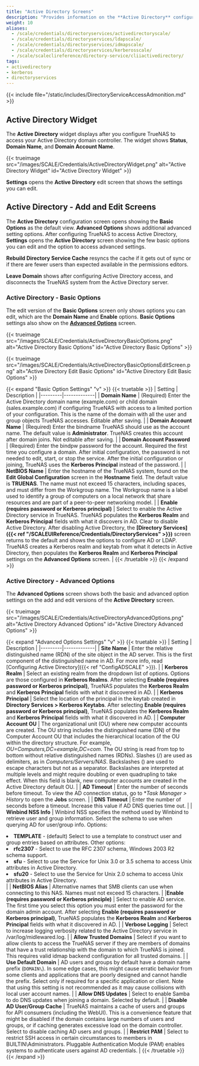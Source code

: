 ```yaml
---
title: "Active Directory Screens"
description: "Provides information on the **Active Directory** configuration screens and settings."
weight: 10
aliases:
  - /scale/credentials/directoryservices/activedirectoryscale/
  - /scale/credentials/directoryservices/ldapscale/
  - /scale/credentials/directoryservices/idmapscale/
  - /scale/credentials/directoryservices/kerberosscale/
  - /scale/scaleclireference/directory-service/cliiactivedirectory/
tags:
- activedirectory
- kerberos
- directoryservices
---
```



{{< include file="/static/includes/DirectoryServiceAccessAdmonition.md" >}}

## Active Directory Widget
The **Active Directory** widget displays after you configure TrueNAS to access your Active Directory domain controller.
The widget shows **Status**, **Domain Name**, and **Domain Account Name**.

{{< trueimage src="/images/SCALE/Credentials/ActiveDirectoryWidget.png" alt="Active Directory Widget" id="Active Directory Widget" >}}

**Settings** opens the **Active Directory** edit screen that shows the settings you can edit.

## Active Directory - Add and Edit Screens
The **Active Directory** configuration screen opens showing the **Basic Options** as the default view.
**Advanced Options** shows additional advanced setting options.
After configuring TrueNAS to access Active Directory, **Settings** opens the **Active Directory** screen showing the few basic options you can edit and the option to access advanced settings.

**Rebuild Directory Service Cache** resyncs the cache if it gets out of sync or if there are fewer users than expected available in the permissions editors.

**Leave Domain** shows after configuring Active Directory access, and disconnects the TrueNAS system from the Active Directory server.

### Active Directory - Basic Options
The edit version of the **Basic Options** screen only shows options you can edit, which are the **Domain Name** and **Enable** options.
**Basic Options** settings also show on the **[Advanced Options](#active-directory-advanced-options)** screen.

{{< trueimage src="/images/SCALE/Credentials/ActiveDirectoryBasicOptions.png" alt="Active Directory Basic Options" id="Active Directory Basic Options" >}}

{{< trueimage src="/images/SCALE/Credentials/ActiveDirectoryBasicOptionsEditScreen.png" alt="Active Directory Edit Basic Options" id="Active Directory Edit Basic Options" >}}

{{< expand "Basic Option Settings" "v" >}}
{{< truetable >}}
| Setting | Description |
|---------|-------------|
| **Domain Name** | (Required) Enter the Active Directory domain name (example.com) or child domain (sales.example.com) if configuring TrueNAS with access to a limited portion of your configuration. This is the name of the domain with all the user and group objects TrueNAS accesses. Editable after saving. |
| **Domain Account Name** | (Required) Enter the bindname TrueNAS should use as the account name. The default value is **Administrator**. TrueNAS creates this account after domain joins. Not editable after saving. |
| **Domain Account Password** | (Required) Enter the bindpw password for the account. Required the first time you configure a domain. After initial configuration, the password is not needed to edit, start, or stop the service. After the initial configuration or joining, TrueNAS uses the **Kerberos Principal** instead of the password. |
| **NetBIOS Name** | Enter the hostname of the TrueNAS system, found on the **Edit Global Configuration** screen in the **Hostname** field. The default value is **TRUENAS**. The name must not exceed 15 characters, including spaces, and must differ from the Workgroup name. The Workgroup name is a label used to identify a group of computers on a local network that share resources and are part of a peer-to-peer networking model. |
| **Enable (requires password or Kerberos principal)** | Select to enable the Active Directory service in TrueNAS. TrueNAS populates the **Kerberos Realm** and **Kerberos Principal** fields with what it discovers in AD. Clear to disable Active Directory. After disabling Active Directory, the **[Directory Services]({{< ref "/SCALEUIReference/Credentials/DirectoryServices" >}})** screen returns to the default and shows the options to configure AD or LDAP. TrueNAS creates a Kerberos realm and keytab from what it detects in Active Directory, then populates the **Kerberos Realm** and **Kerberos Principal** settings on the **Advanced Options** screen. |
{{< /truetable >}}
{{< /expand >}}

### Active Directory - Advanced Options
The **Advanced Options** screen shows both the basic and advanced option settings on the add and edit versions of the **Active Directory** screen.

{{< trueimage src="/images/SCALE/Credentials/ActiveDirectoryAdvancedOptions.png" alt="Active Directory Advanced Options" id="Active Directory Advanced Options" >}}

{{< expand "Advanced Options Settings" "v" >}}
{{< truetable >}}
| Setting | Description |
|---------|-------------|
| **Site Name** | Enter the relative distinguished name (RDN) of the site object in the AD server. This is the first component of the distinguished name in AD. For more info, read [Configuring Active Directory]({{< ref "ConfigADSCALE" >}}). |
| **Kerberos Realm** | Select an existing realm from the dropdown list of options. Options are those configured in **Kerberos Realms**. After selecting **Enable (requires password or Kerberos principal)**, TrueNAS populates the **Kerberos Realm** and **Kerberos Principal** fields with what it discovered in AD. |
| **Kerberos Principal** | Select the location of the principal in the keytab created in **Directory Services > Kerberos Keytabs**. After selecting **Enable (requires password or Kerberos principal)**, TrueNAS populates the **Kerberos Realm** and **Kerberos Principal** fields with what it discovered in AD. |
| **Computer Account OU** | The organizational unit (OU) where new computer accounts are created. The OU string includes the distinguished name (DN) of the Computer Account OU that includes the hierarchical location of the OU within the directory structure. For example, *OU=Computers,DC=example,DC=com*. The OU string is read from top to bottom without relative distinguished names (RDNs). Slashes (/) are used as delimiters, as in *Computers/Servers/NAS*. Backslashes (\) are used to escape characters but not as a separator. Backslashes are interpreted at multiple levels and might require doubling or even quadrupling to take effect. When this field is blank, new computer accounts are created in the Active Directory default OU. |
| **AD Timeout** | Enter the number of seconds before timeout. To view the AD connection status, go to **Task Manager > *History** to open the **Jobs** screen. |
| **DNS Timeout** | Enter the number of seconds before a timeout. Increase this value if AD DNS queries time out. |
| **Winbind NSS Info** | Winbind NSS specifies the method used by Winbind to retrieve user and group information. Select the schema to use when querying AD for user/group info. Options:<br><li>**TEMPLATE** - (default) Select to use a template to construct user and group entries based on attributes. Other options:<br><li>**rfc2307** - Select to use the RFC 2307 schema, Windows 2003 R2 schema support.<br><li>**sfu** - Select to use the Service for Unix 3.0 or 3.5 schema to access Unix attributes in Active Directory.<br><li>**sfu20** - Select to use the Service for Unix 2.0 schema to access Unix attributes in Active Directory.</li> |
| **NetBIOS Alias** | Alternative names that SMB clients can use when connecting to this NAS. Names must not exceed 15 characters. |
|**Enable (requires password or Kerberos principle)** | Select to enable AD service. The first time you select this option you must enter the password for the domain admin account. After selecting **Enable (requires password or Kerberos principal)**, TrueNAS populates the **Kerberos Realm** and **Kerberos Principal** fields with what it discovered in AD. |
| **Verbose Logging** | Select to increase logging verbosity related to the Active Directory service in <file>/var/log/midlewared.log</file>. |
| **Allow Trusted Domains** | Select if you want to allow clients to access the TrueNAS server if they are members of domains that have a trust relationship with the domain to which TrueNAS is joined. This requires valid idmap backend configuration for all trusted domains. |
| **Use Default Domain** | AD users and groups by default have a domain name prefix (`DOMAIN\`). In some edge cases, this might cause erratic behavior from some clients and applications that are poorly designed and cannot handle the prefix. Select only if required for a specific application or client. Note that using this setting is not recommended as it may cause collisions with local user account names.  |
| **Allow DNS Updates** | Select to enable Samba to do DNS updates when joining a domain. Selected by default. |
| **Disable AD User/Group Cache** | TrueNAS maintains a cache of users and groups for API consumers (including the WebUI). This is a convenience feature that might be disabled if the domain contains large numbers of users and groups, or if caching generates excessive load on the domain controller. Select to disable caching AD users and groups. |
| **Restrict PAM** | Select to restrict SSH access in certain circumstances to members in BUILTIN\\Administrators. Pluggable Authentication Module (PAM) enables systems to authenticate users against AD credentials. |
{{< /truetable >}}
{{< /expand >}}
